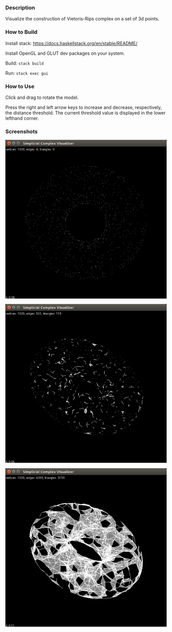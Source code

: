 ### Description

Visualize the construction of Vietoris-Rips complex on a set of 3d
points.

### How to Build

Install stack: https://docs.haskellstack.org/en/stable/README/

Install OpenGL and GLUT dev packages on your system.

Build: `stack build`

Run: `stack exec gui`

### How to Use

Click and drag to rotate the model.

Press the right and left arrow keys to increase and decrease,
respectively, the distance threshold. The current threshold value is
displayed in the lower lefthand corner.

### Screenshots

![img1](img/img1.png)

![img2](img/img2.png)

![img3](img/img3.png)

